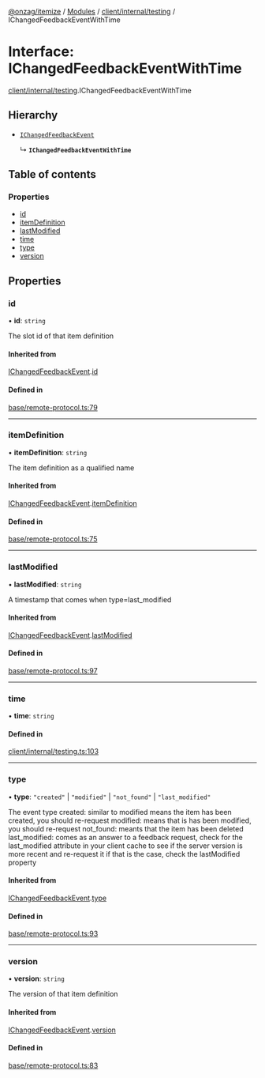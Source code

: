 [@onzag/itemize](../README.md) / [Modules](../modules.md) / [client/internal/testing](../modules/client_internal_testing.md) / IChangedFeedbackEventWithTime

# Interface: IChangedFeedbackEventWithTime

[client/internal/testing](../modules/client_internal_testing.md).IChangedFeedbackEventWithTime

## Hierarchy

- [`IChangedFeedbackEvent`](base_remote_protocol.IChangedFeedbackEvent.md)

  ↳ **`IChangedFeedbackEventWithTime`**

## Table of contents

### Properties

- [id](client_internal_testing.IChangedFeedbackEventWithTime.md#id)
- [itemDefinition](client_internal_testing.IChangedFeedbackEventWithTime.md#itemdefinition)
- [lastModified](client_internal_testing.IChangedFeedbackEventWithTime.md#lastmodified)
- [time](client_internal_testing.IChangedFeedbackEventWithTime.md#time)
- [type](client_internal_testing.IChangedFeedbackEventWithTime.md#type)
- [version](client_internal_testing.IChangedFeedbackEventWithTime.md#version)

## Properties

### id

• **id**: `string`

The slot id of that item definition

#### Inherited from

[IChangedFeedbackEvent](base_remote_protocol.IChangedFeedbackEvent.md).[id](base_remote_protocol.IChangedFeedbackEvent.md#id)

#### Defined in

[base/remote-protocol.ts:79](https://github.com/onzag/itemize/blob/f2f29986/base/remote-protocol.ts#L79)

___

### itemDefinition

• **itemDefinition**: `string`

The item definition as a qualified name

#### Inherited from

[IChangedFeedbackEvent](base_remote_protocol.IChangedFeedbackEvent.md).[itemDefinition](base_remote_protocol.IChangedFeedbackEvent.md#itemdefinition)

#### Defined in

[base/remote-protocol.ts:75](https://github.com/onzag/itemize/blob/f2f29986/base/remote-protocol.ts#L75)

___

### lastModified

• **lastModified**: `string`

A timestamp that comes when type=last_modified

#### Inherited from

[IChangedFeedbackEvent](base_remote_protocol.IChangedFeedbackEvent.md).[lastModified](base_remote_protocol.IChangedFeedbackEvent.md#lastmodified)

#### Defined in

[base/remote-protocol.ts:97](https://github.com/onzag/itemize/blob/f2f29986/base/remote-protocol.ts#L97)

___

### time

• **time**: `string`

#### Defined in

[client/internal/testing.ts:103](https://github.com/onzag/itemize/blob/f2f29986/client/internal/testing.ts#L103)

___

### type

• **type**: ``"created"`` \| ``"modified"`` \| ``"not_found"`` \| ``"last_modified"``

The event type
created: similar to modified means the item has been created, you should re-request
modified: means that is has been modified, you should re-request
not_found: meants that the item has been deleted
last_modified: comes as an answer to a feedback request, check for the last_modified attribute
in your client cache to see if the server version is more recent and re-request it if that is
the case, check the lastModified property

#### Inherited from

[IChangedFeedbackEvent](base_remote_protocol.IChangedFeedbackEvent.md).[type](base_remote_protocol.IChangedFeedbackEvent.md#type)

#### Defined in

[base/remote-protocol.ts:93](https://github.com/onzag/itemize/blob/f2f29986/base/remote-protocol.ts#L93)

___

### version

• **version**: `string`

The version of that item definition

#### Inherited from

[IChangedFeedbackEvent](base_remote_protocol.IChangedFeedbackEvent.md).[version](base_remote_protocol.IChangedFeedbackEvent.md#version)

#### Defined in

[base/remote-protocol.ts:83](https://github.com/onzag/itemize/blob/f2f29986/base/remote-protocol.ts#L83)
